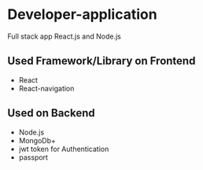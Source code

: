 # Developer-application
Full stack app React.js and Node.js


## Used Framework/Library on Frontend
- React
- React-navigation


## Used on Backend
- Node.js
- MongoDb+
- jwt token for Authentication
- passport
